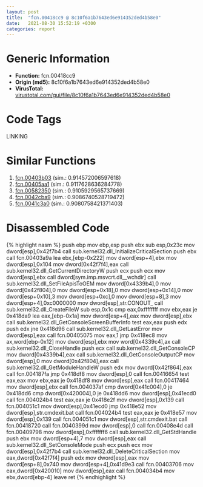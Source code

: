 ```yaml
---
layout: post
title:  "fcn.00418cc9 @ 8c10f6a1b7643ed6e914352ded4b58e0"
date:   2021-08-30 15:52:19 +0300
categories: report
---
```


# Generic Information
- **Function:** fcn.00418cc9
- **Origin (md5):** 8c10f6a1b7643ed6e914352ded4b58e0
- **VirusTotal:** [virustotal.com/gui/file/8c10f6a1b7643ed6e914352ded4b58e0][virustotal_ref]

# Code Tags
<span class="tag" id="LINKING">LINKING</span>


# Similar Functions

1. [fcn.00403b03][similar_1_ref] (sim.: 0.914572006597618)
2. [fcn.00405aa1][similar_2_ref] (sim.: 0.9117628636284778)
3. [fcn.00582350][similar_3_ref] (sim.: 0.9105929565737669)
4. [fcn.0042cba9][similar_4_ref] (sim.: 0.9086740528719472)
5. [fcn.0041c3a0][similar_5_ref] (sim.: 0.9080758421371403)


# Disassembled Code

{% highlight nasm %}
push ebp
mov ebp,esp
push ebx
sub esp,0x23c
mov dword[esp],0x42f7b4
call sub.kernel32.dll_InitializeCriticalSection
push ebx
call fcn.00403a9a
lea ebx,[ebp-0x222]
mov dword[esp+4],ebx
mov dword[esp],0x104
mov dword[0x42f7f4],eax
call sub.kernel32.dll_GetCurrentDirectoryW
push ecx
push ecx
mov dword[esp],ebx
call dword[sym.imp.msvcrt.dll__wchdir]
call sub.kernel32.dll_SetFileApisToOEM
mov dword[0x4339b4],0
mov dword[0x42f804],0
mov dword[esp+0x18],0
mov dword[esp+0x14],0
mov dword[esp+0x10],3
mov dword[esp+0xc],0
mov dword[esp+8],3
mov dword[esp+4],0xc0000000
mov dword[esp],str.CONOUT_
call sub.kernel32.dll_CreateFileW
sub esp,0x1c
cmp eax,0xffffffff
mov ebx,eax
je 0x418da9
lea eax,[ebp-0x1a]
mov dword[esp+4],eax
mov dword[esp],ebx
call sub.kernel32.dll_GetConsoleScreenBufferInfo
test eax,eax
push edx
push edx
jne 0x418d96
call sub.kernel32.dll_GetLastError
mov dword[esp],eax
call fcn.00405075
mov eax,1
jmp 0x418ec8
mov ax,word[ebp-0x12]
mov dword[esp],ebx
mov word[0x4339c4],ax
call sub.kernel32.dll_CloseHandle
push ecx
call sub.kernel32.dll_GetConsoleCP
mov dword[0x4339b4],eax
call sub.kernel32.dll_GetConsoleOutputCP
mov dword[esp],0
mov dword[0x42f804],eax
call sub.kernel32.dll_GetModuleHandleW
push edx
mov dword[0x42f864],eax
call fcn.004187fa
jmp 0x418df8
mov dword[esp],0
call fcn.00416654
test eax,eax
mov ebx,eax
je 0x418df8
mov dword[esp],eax
call fcn.00417464
mov dword[esp],ebx
call fcn.004037af
cmp dword[0x41c004],0
je 0x418dd6
cmp dword[0x420004],0
je 0x418dd6
mov dword[esp],0x41ecd0
call fcn.004024b4
test eax,eax
je 0x418e2f
mov dword[esp],0x139
call fcn.004051c1
mov dword[esp],0x41ecd0
jmp 0x418e52
mov dword[esp],str.cmdexit.bat
call fcn.004024b4
test eax,eax
je 0x418e57
mov dword[esp],0x139
call fcn.004051c1
mov dword[esp],str.cmdexit.bat
call fcn.00418720
call fcn.0040399d
mov dword[esp],0
call fcn.00408e4d
call fcn.00409798
mov dword[esp],0xfffffff6
call sub.kernel32.dll_GetStdHandle
push ebx
mov dword[esp+4],7
mov dword[esp],eax
call sub.kernel32.dll_SetConsoleMode
push ecx
push ecx
mov dword[esp],0x42f7b4
call sub.kernel32.dll_DeleteCriticalSection
mov eax,dword[0x42f7f4]
push edx
mov dword[esp],eax
mov dword[esp+8],0x740
mov dword[esp+4],0x41d9e3
call fcn.00403706
mov eax,dword[0x420010]
mov dword[esp],eax
call fcn.004034b4
mov ebx,dword[ebp-4]
leave 
ret 
{% endhighlight %}


[similar_1_ref]: /report/fcn.00403b03@35bedc5498306afe90b32d21d460d74f
[similar_2_ref]: /report/fcn.00405aa1@e38ba004520fa1a86a35b63e8d5843ef
[similar_3_ref]: /report/fcn.00582350@c92f0480e2fbc88393d2c65c08a235e0
[similar_4_ref]: /report/fcn.0042cba9@de21a548b66aa6c0b17491b6a31e14fa
[similar_5_ref]: /report/fcn.0041c3a0@6c5b0418e4a4c57d99cda47d2717045d
[virustotal_ref]: https://www.virustotal.com/gui/file/8c10f6a1b7643ed6e914352ded4b58e0